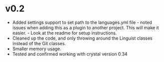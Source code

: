 # v0.2

* Added settings support to set path to the languages.yml file - noted issues when adding this as a plugin to another project. This will make it easier. - Look at the readme for setup instructions.
* Cleaned up the code, and only throwing around the Linguist classes instead of the Git classes.
* Smaller memory usage.
* Tested and confirmed working with crystal version 0.34
